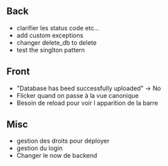 ## Back

- clarifier les status code etc...
- add custom exceptions
- changer delete_db to delete
- test the singlton pattern

## Front

- "Database has beed successfully uploaded" -> No
- Flicker quand on passe à la vue canonique
- Besoin de reload pour voir l apparition de la barre

## Misc

- gestion des droits pour déployer
- gestion du login
- Changer le now de backend
